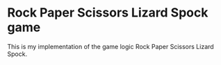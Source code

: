 # Rock Paper Scissors Lizard Spock game
This is my implementation of the game logic Rock Paper Scissors Lizard Spock.<br>

